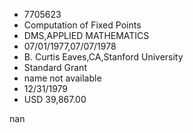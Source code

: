 
* 7705623
* Computation of Fixed Points
* DMS,APPLIED MATHEMATICS
* 07/01/1977,07/07/1978
* B. Curtis Eaves,CA,Stanford University
* Standard Grant
*   name not available
* 12/31/1979
* USD 39,867.00

nan
